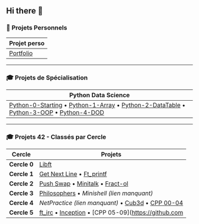 ## Hi there 👋

### 🚀 **Projets Personnels**
| **Projet perso**  |
|------------|
| [Portfolio](https://github.com/Jeremy-coquet/portfolio) |

---

### 🎓 **Projets de Spécialisation**
| **Python Data Science**  |
|----------------|
| [Python-0-Starting](https://github.com/Jeremy-coquet/Python-0-starting) • [Python-1-Array](https://github.com/Jeremy-coquet/Python-1-Array) • [Python-2-DataTable](https://github.com/Jeremy-coquet/python-2-DataTable) • [Python-3-OOP](https://github.com/Jeremy-coquet/Python-3-OOP) • [Python-4-DOD](https://github.com/Jeremy-coquet/Python-4-DOD)


---

### 🎓 **Projets 42 - Classés par Cercle**
| **Cercle**  | **Projets** |
|------------|------------|
| **Cercle 0**  | [Libft](https://github.com/Jeremy-coquet/libft) |
| **Cercle 1**  | [Get Next Line](https://github.com/Jeremy-coquet/Get_next_line) • [Ft_printf](https://github.com/Jeremy-coquet/Ft_printf) |
| **Cercle 2**  | [Push Swap](https://github.com/Jeremy-coquet/push_swap) • [Minitalk](https://github.com/Jeremy-coquet/minitalk) • [Fract-ol](https://github.com/Jeremy-coquet/fract-ol) |
| **Cercle 3**  | [Philosophers](https://github.com/Jeremy-coquet/Philosophers) • *Minishell (lien manquant)* |
| **Cercle 4**  | *NetPractice (lien manquant)* • [Cub3d](https://github.com/Jeremy-coquet/Cub3d) • [CPP 00-04](https://github.com/Jeremy-coquet/CPP00-04) |
| **Cercle 5**  | [ft_irc](https://github.com/Jeremy-coquet/ft_irc) • [Inception](https://github.com/Jeremy-coquet/Inception) • [CPP 05-09](https://github.com
